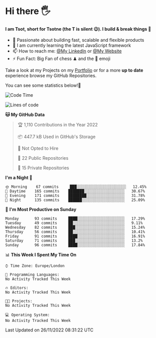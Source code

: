 # Hi there :raised_hand_with_fingers_splayed:
#### I am Tsot, short for Tsotne (the T is silent :wink:). I build & break things :space_invader:
- :telescope: Passionate about building fast, scalable and flexible products
- :seedling: I am currently learning the latest JavaScript framework 
- :mailbox: How to reach me: [@My LinkedIn](https://www.linkedin.com/in/tsotne-gvadzabia/) or [@My Website](https://tsotne.co.uk/contact)
- :zap: Fun Fact: Big Fan of chess ♟ and the 👾 emoji

Take a look at my Projects on my [Portfolio](https://tsotne.co.uk/) or for a more **up to date** experience browse my GitHub Repositories.

You can see some statistics below!:space_invader:
<!--START_SECTION:waka-->
![Code Time](http://img.shields.io/badge/Code%20Time-761%20hrs%202%20mins-blue)

![Lines of code](https://img.shields.io/badge/From%20Hello%20World%20I%27ve%20Written-651%20Thousand%20lines%20of%20code-blue)

**🐱 My GitHub Data** 

> 🏆 1,110 Contributions in the Year 2022
 > 
> 📦 447.7 kB Used in GitHub's Storage 
 > 
> 🚫 Not Opted to Hire
 > 
> 📜 22 Public Repositories 
 > 
> 🔑 15 Private Repositories  
 > 
**I'm a Night 🦉** 

```text
🌞 Morning    67 commits     ███░░░░░░░░░░░░░░░░░░░░░░   12.45% 
🌆 Daytime    165 commits    ███████░░░░░░░░░░░░░░░░░░   30.67% 
🌃 Evening    171 commits    ████████░░░░░░░░░░░░░░░░░   31.78% 
🌙 Night      135 commits    ██████░░░░░░░░░░░░░░░░░░░   25.09%

```
📅 **I'm Most Productive on Sunday** 

```text
Monday       93 commits     ████░░░░░░░░░░░░░░░░░░░░░   17.29% 
Tuesday      49 commits     ██░░░░░░░░░░░░░░░░░░░░░░░   9.11% 
Wednesday    82 commits     ███░░░░░░░░░░░░░░░░░░░░░░   15.24% 
Thursday     56 commits     ██░░░░░░░░░░░░░░░░░░░░░░░   10.41% 
Friday       91 commits     ████░░░░░░░░░░░░░░░░░░░░░   16.91% 
Saturday     71 commits     ███░░░░░░░░░░░░░░░░░░░░░░   13.2% 
Sunday       96 commits     ████░░░░░░░░░░░░░░░░░░░░░   17.84%

```


📊 **This Week I Spent My Time On** 

```text
⌚︎ Time Zone: Europe/London

💬 Programming Languages: 
No Activity Tracked This Week

🔥 Editors: 
No Activity Tracked This Week

🐱‍💻 Projects: 
No Activity Tracked This Week

💻 Operating System: 
No Activity Tracked This Week

```


 Last Updated on 26/11/2022 08:31:22 UTC
<!--END_SECTION:waka-->
